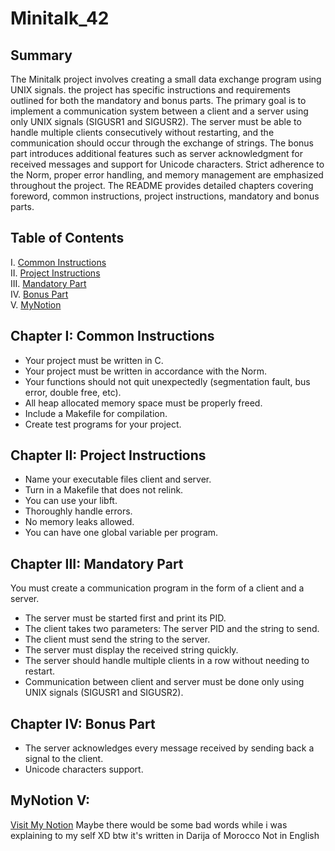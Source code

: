 # Minitalk_42

## Summary

The Minitalk project involves creating a small data exchange program using UNIX signals. the project has specific instructions and requirements outlined for both the mandatory and bonus parts. The primary goal is to implement a communication system between a client and a server using only UNIX signals (SIGUSR1 and SIGUSR2). The server must be able to handle multiple clients consecutively without restarting, and the communication should occur through the exchange of strings. The bonus part introduces additional features such as server acknowledgment for received messages and support for Unicode characters. Strict adherence to the Norm, proper error handling, and memory management are emphasized throughout the project. The README provides detailed chapters covering foreword, common instructions, project instructions, mandatory and bonus parts.

## Table of Contents

I. [Common Instructions](#chapter-i-common-instructions)  
II. [Project Instructions](#chapter-ii-project-instructions)  
III. [Mandatory Part](#chapter-iii-mandatory-part)  
IV. [Bonus Part](#chapter-iv-bonus-part)  
V. [MyNotion](#mynotion)

## Chapter I: Common Instructions

- Your project must be written in C.
- Your project must be written in accordance with the Norm.
- Your functions should not quit unexpectedly (segmentation fault, bus error, double free, etc).
- All heap allocated memory space must be properly freed.
- Include a Makefile for compilation.
- Create test programs for your project.

## Chapter II: Project Instructions

- Name your executable files client and server.
- Turn in a Makefile that does not relink.
- You can use your libft.
- Thoroughly handle errors.
- No memory leaks allowed.
- You can have one global variable per program.

## Chapter III: Mandatory Part

You must create a communication program in the form of a client and a server.

- The server must be started first and print its PID.
- The client takes two parameters: The server PID and the string to send.
- The client must send the string to the server.
- The server must display the received string quickly.
- The server should handle multiple clients in a row without needing to restart.
- Communication between client and server must be done only using UNIX signals (SIGUSR1 and SIGUSR2).

## Chapter IV: Bonus Part

- The server acknowledges every message received by sending back a signal to the client.
- Unicode characters support.

## MyNotion V:

[Visit My Notion](https://www.notion.so/MINITALK-4e3ac739d0884a379b348edfe699d667?pvs=4) Maybe there would be some bad words while i was explaining to my self XD btw it's written in Darija of Morocco Not in English

